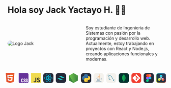 
# Hola soy Jack Yactayo H. 👋😍
<div style="display: flex; align-items: center; justify-content: space-around; width:100%; gap:5px;">
<img src="./img/logo-jack-gif.gif" style="width: 50%; border-radius: 10px" alt="Logo Jack">
<p style="width:50%; max-width:20rem;">Soy estudiante de Ingeniería de Sistemas con pasión por la programación y desarrollo web. Actualmente, estoy trabajando en proyectos con React y Node.js, creando aplicaciones funcionales y modernas.</p>
</div>

<div style="margin-top:1.5rem; display:flex; justify-content:center; gap:8px;">
<img src="./img/icon/HTML5_logo_and_wordmark.svg.png" alt="HTML5">
<img src="./img/icon/Official_CSS_Logo.svg.png" alt="CSS3">
<img src="./img/icon/JavaScript-logo.png" alt="JavaScript">
<img src="./img/icon/skill-icons--react-dark 1.png" alt="React">
<img src="./img/icon/skill-icons--tailwindcss-dark 1.png" alt="TailwindCSS">
<img src="./img/icon/devicon--nodejs 1.png" alt="Node.js">
<img src="./img/icon/skill-icons--python-dark 1.png" alt="Python">
<img src="./img/icon/skill-icons--java-light 1.png" alt="Java">
<img src="./img/icon/skill-icons--mysql-light 1.png" alt="MySQL">
<img src="./img/icon/skill-icons--mongodb 1.png" alt="MongoDB">
<img src="./img/icon/skill-icons--git 1.png" alt="Git">
<img src="./img/icon/skill-icons--figma-dark 1.png" alt="Figma">
<img src="./img/icon/DaVinci_Resolve_Studio 1.png" alt="DaVinci Resolve Studio">
</div>

<!--
**JackYactayoHuarcaya/JackYactayoHuarcaya** is a ✨ _special_ ✨ repository because its `README.md` (this file) appears on your GitHub profile.

Here are some ideas to get you started:

- 🔭 I’m currently working on ...
- 🌱 I’m currently learning ...
- 👯 I’m looking to collaborate on ...
- 🤔 I’m looking for help with ...
- 💬 Ask me about ...
- 📫 How to reach me: ...
- 😄 Pronouns: ...
- ⚡ Fun fact: ...
-->
